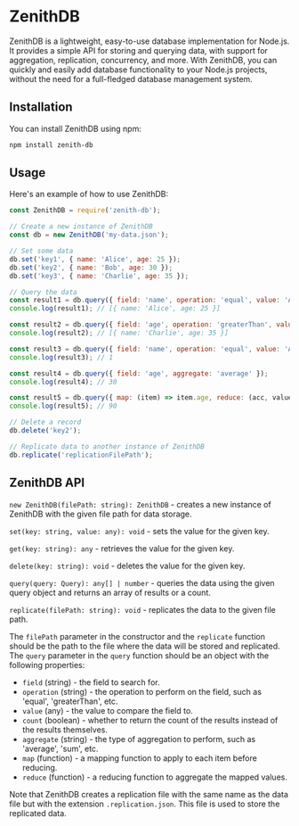 # ZenithDB

ZenithDB is a lightweight, easy-to-use database implementation for Node.js. It provides a simple API for storing and querying data, with support for aggregation, replication, concurrency, and more. With ZenithDB, you can quickly and easily add database functionality to your Node.js projects, without the need for a full-fledged database management system.

## Installation

You can install ZenithDB using npm:

```bash
npm install zenith-db
```


## Usage

Here's an example of how to use ZenithDB:

```javascript
const ZenithDB = require('zenith-db');

// Create a new instance of ZenithDB
const db = new ZenithDB('my-data.json');

// Set some data
db.set('key1', { name: 'Alice', age: 25 });
db.set('key2', { name: 'Bob', age: 30 });
db.set('key3', { name: 'Charlie', age: 35 });

// Query the data
const result1 = db.query({ field: 'name', operation: 'equal', value: 'Alice' });
console.log(result1); // [{ name: 'Alice', age: 25 }]

const result2 = db.query({ field: 'age', operation: 'greaterThan', value: 30 });
console.log(result2); // [{ name: 'Charlie', age: 35 }]

const result3 = db.query({ field: 'name', operation: 'equal', value: 'Alice', count: true });
console.log(result3); // 1

const result4 = db.query({ field: 'age', aggregate: 'average' });
console.log(result4); // 30

const result5 = db.query({ map: (item) => item.age, reduce: (acc, value) => acc + value });
console.log(result5); // 90

// Delete a record
db.delete('key2');

// Replicate data to another instance of ZenithDB
db.replicate('replicationFilePath');
```

## ZenithDB API

`new ZenithDB(filePath: string): ZenithDB` - creates a new instance of ZenithDB with the given file path for data storage.

`set(key: string, value: any): void` - sets the value for the given key.

`get(key: string): any` - retrieves the value for the given key.

`delete(key: string): void` - deletes the value for the given key.

`query(query: Query): any[] | number` - queries the data using the given query object and returns an array of results or a count.

`replicate(filePath: string): void` - replicates the data to the given file path.

The `filePath` parameter in the constructor and the `replicate` function should be the path to the file where the data will be stored and replicated. The `query` parameter in the `query` function should be an object with the following properties:

- `field` (string) - the field to search for.
- `operation` (string) - the operation to perform on the field, such as 'equal', 'greaterThan', etc.
- `value` (any) - the value to compare the field to.
- `count` (boolean) - whether to return the count of the results instead of the results themselves.
- `aggregate` (string) - the type of aggregation to perform, such as 'average', 'sum', etc.
- `map` (function) - a mapping function to apply to each item before reducing.
- `reduce` (function) - a reducing function to aggregate the mapped values.

Note that ZenithDB creates a replication file with the same name as the data file but with the extension `.replication.json`. This file is used to store the replicated data.
